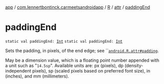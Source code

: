 [app](../../../index.md) / [com.lennertbontinck.carmeetsandroidapp](../../index.md) / [R](../index.md) / [attr](index.md) / [paddingEnd](./padding-end.md)

# paddingEnd

`static val paddingEnd: `[`Int`](https://kotlinlang.org/api/latest/jvm/stdlib/kotlin/-int/index.html)
`static val paddingEnd: `[`Int`](https://kotlinlang.org/api/latest/jvm/stdlib/kotlin/-int/index.html)

Sets the padding, in pixels, of the end edge; see ``[`android.R.attr#padding`](#).

May be a dimension value, which is a floating point number appended with a unit such as "`14.5sp`". Available units are: px (pixels), dp (density-independent pixels), sp (scaled pixels based on preferred font size), in (inches), and mm (millimeters).

